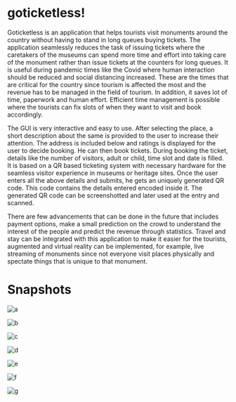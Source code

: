 # goticketless!

Goticketless is an application that helps tourists visit monuments around the country without having to stand in long queues buying tickets. The application seamlessly
reduces the task of issuing tickets where the caretakers of the museums can spend more time and effort into taking care of the monument rather than issue tickets at 
the counters for long queues. It is useful during pandemic times like the Covid where human interaction should be reduced and social distancing increased. These are 
the times that are critical for the country since tourism is affected the most and the revenue has to be managed in the field of tourism. In addition, it saves lot of 
time, paperwork and human effort. Efficient time management is possible where the tourists can fix slots of when they want to visit and book accordingly. 

The GUI is very interactive and easy to use. After selecting the place, a short description about the same is provided to the user to increase their attention. The 
address is included below and ratings is displayed for the user to decide booking. He can then book tickets. During booking the ticket, details like the number of 
visitors, adult or child, time slot and date is filled. It is based on a QR based ticketing system with necessary hardware for the seamless visitor experience in 
museums or heritage sites. Once the user enters all the above details and submits, he gets an uniquely generated QR code. This code contains the details entered 
encoded inside it. The generated QR code can be screenshotted and later used at the entry and scanned. 

There are few advancements that can be done in the future that includes payment options, make a small prediction on the crowd to understand the interest of the people 
and predict the revenue through statistics. Travel and stay can be integrated with this application to make it easier for the tourists, augmented and virtual reality 
can be implemented, for example, live streaming of monuments since not everyone visit places physically and spectate things that is unique to that monument. 


# Snapshots

![a](https://user-images.githubusercontent.com/70337635/216007304-30a1f329-914f-45cc-b79b-4d92e34295fe.jpg)

![b](https://user-images.githubusercontent.com/70337635/216007345-a2bee02b-e345-433f-95a5-572e4067ca1c.jpg)

![c](https://user-images.githubusercontent.com/70337635/216007392-d65bf642-cb64-4002-8f81-bd1f31e80703.jpg)

![d](https://user-images.githubusercontent.com/70337635/216007472-0f02c98e-f501-4bf1-a138-667dcd78f96a.png)

![e](https://user-images.githubusercontent.com/70337635/216007535-223ee264-bb81-442a-af16-63eb08179d88.png)

![f](https://user-images.githubusercontent.com/70337635/216007574-75b2be89-0633-4603-a1c9-256086741b45.png)

![g](https://user-images.githubusercontent.com/70337635/216007618-06723d6f-ac35-48dc-b99e-622283032b06.png)

